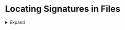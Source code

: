 # Locating Signatures in Files
<details>
  <summary>Expand</summary>
Free AV products: ClamAV, Avira

We must determine the exact bytes that are triggering detection. For this we cut the binary into smaller pieces and scan them.
For this we use a PowerShell function [Find-AVSignature](http://obscuresecurity.blogspot.com/2012/12/finding-simple-av-signatures-with.html):

```powershell
function Find-AVSignature {
<#
.SYNOPSIS

    Find-AVSignature

    Locates single Byte AV signatures utilizing the same method as DSplit from "class101" on heapoverflow.com

    Authors: Chris Campbell (@obscuresec) & Matt Graeber (@mattifestation)
    License: BSD 3-Clause

.DESCRIPTION

    A script to locate tiny AV signatures.

.PARAMETER Startbyte

    Specifies the first byte to begin splitting on.

.PARAMETER Endbyte

    Specifies the last byte to split on.

.PARAMETER Interval

    Specifies the interval size to split with.

.PARAMETER Path

    Specifies the path to the binary you want tested.

.PARAMETER OutPath

    Optionally specifies the directory to write the binaries to.
    
.PARAMETER Force

    Forces the script to continue without confirmation.    

.EXAMPLE

    PS C:\> Find-AVSignature -Startbyte 0 -Endbyte max -Interval 10000 -Path c:\test\exempt\nc.exe 
    PS C:\> Find-AVSignature -StartByte 10000 -EndByte 20000 -Interval 1000 -Path C:\test\exempt\nc.exe -OutPath c:\test\output\run2 -Verbose
    PS C:\> Find-AVSignature -StartByte 16000 -EndByte 17000 -Interval 100 -Path C:\test\exempt\nc.exe -OutPath c:\test\output\run3 -Verbose
    PS C:\> Find-AVSignature -StartByte 16800 -EndByte 16900 -Interval 10 -Path C:\test\exempt\nc.exe -OutPath c:\test\output\run4 -Verbose
    PS C:\> Find-AVSignature -StartByte 16890 -EndByte 16900 -Interval 1 -Path C:\test\exempt\nc.exe -OutPath c:\test\output\run5 -Verbose

.NOTES

    Several of the versions of "DSplit.exe" available on the internet contain malware.

.LINK

    http://obscuresecurity.blogspot.com/2012/12/finding-simple-av-signatures-with.html
    https://github.com/mattifestation/PowerSploit
    http://www.exploit-monday.com/
    http://heapoverflow.com/f0rums/project.php?issueid=34&filter=changes&page=2
#>

[CmdletBinding()] Param(
        [Parameter(Mandatory = $True)] [Int32] $StartByte,
        [Parameter(Mandatory = $True)] [String] $EndByte,
        [Parameter(Mandatory = $True)] [Int32] $Interval,
        [Parameter(Mandatory = $False)] [String] $Path = ($pwd.path),
        [Parameter(Mandatory = $False)] [String] $OutPath = ($pwd),
        [Switch] $Force = $False
    )

    #test variables
    if (!(Test-Path $Path)) {Throw "File path not found"}
    $Response = $True
    if (!(Test-Path $OutPath)) {}
        if ( $Force -or ( $Response = $psCmdlet.ShouldContinue("The `"$OutPath`" does not exist! Do you want to create the directory?",""))){new-item ($OutPath)-type directory}
    if (!$Response) {Throw "Output path not found"}
    if (!(Get-ChildItem $Path).Exists) {Throw "File not found"}
    [Int32] $FileSize = (Get-ChildItem $Path).Length
    if ($StartByte -gt ($FileSize - 1) -or $StartByte -lt 0) {Throw "StartByte range must be between 0 and $Filesize"}
    [Int32] $MaximumByte = (($FileSize) - 1)
    if ($EndByte -ceq "max") {$EndByte = $MaximumByte}
    if ($EndByte -gt $FileSize -or $EndByte -lt 0) {Throw "EndByte range must be between 0 and $Filesize"}

    #read in byte array
    [Byte[]] $FileByteArray = [System.IO.File]::ReadAllBytes($Path)

    #find the filename for the output name
    [String] $FileName = (Split-Path $Path -leaf).Split('.')[0]

    #Calculate the number of binaries
    [Int32] $ResultNumber = [Math]::Floor(($EndByte - $StartByte) / $Interval)
    if (((($EndByte - $StartByte) % $Interval)) -gt 0) {$ResultNumber = ($ResultNumber + 1)}
    
    #Prompt user to verify parameters to avoid writing binaries to the wrong directory
    $Response = $True
    if ( $Force -or ( $Response = $psCmdlet.ShouldContinue("This script will result in $ResultNumber binaries being written to `"$OutPath`"!",
             "Do you want to continue?"))){}
    if (!$Response) {Return}
    
    Write-Verbose "This script will now write $ResultNumber binaries to `"$OutPath`"." 
    [Int32] $Number = [Math]::Floor($Endbyte/$Interval)
        
        #write out the calculated number of binaries
        [Int32] $i = 0
        for ($i -eq 0; $i -lt $ResultNumber; $i++)
        {
            [Int32] $SplitByte = (($StartByte) + (($Interval) * ($i)))
            Write-Verbose "Byte 0 -> $($SplitByte)"
            [IO.File]::WriteAllBytes((Join-Path $OutPath "$($FileName)_$($SplitByte).bin"), $FileByteArray[0..($SplitByte)])
        }
        
        #Write out the final binary
        [IO.File]::WriteAllBytes((Join-Path $OutPath "$($FileName)_$($EndByte).bin"), $FileByteArray[0..($EndByte)])
        Write-Verbose "Byte 0 -> $($EndByte)"
        Write-Verbose "Files written to disk. Flushing memory."
        
        #During testing using large binaries, memory usage was excessive so lets fix that
        [System.GC]::Collect()
        Write-Verbose "Completed!"
}

```


First import it:

```powershell
Import-Module .\Find-AVSignature.ps1

```

The Interval parameter is used to specify the size of each individual segment of the file. This value is dependent on the size of the executable.
We will set each segment to 10000 bytes.

```
Find-AVSignature -StartByte 0 -EndByte max -Interval 10000 -Path C:\Tools\met.exe -OutPath C:\Tools\avtest1 -Verbose -Force
```

Next run AV Scan against created folder avtest1
Let's assume the segment from 0 to 10000 is ok and the following are flagged as malicious.
Next adjust start and end bytes as well as the interval (getting smaller)

```powershell
Find-AVSignature -StartByte 10000 -EndByte 20000 -Interval 1000 -Path C:\Tools\met.exe -OutPath C:\Tools\avtest2 -Verbose -Force
```
Repeat the step until you find the exact byte that triggers AV.
Set this byte to 0 with the following scripts:


PowerShell:
```powershell
$bytes  = [System.IO.File]::ReadAllBytes("C:\Tools\met.exe")
$bytes[18867] = 0
[System.IO.File]::WriteAllBytes("C:\Tools\met_mod.exe", $bytes)
```
Python (not tested, generated with ChatGPT):
```python
source_path = r"C:\Tools\met.exe"
destination_path = r"C:\Tools\met_mod.exe"

# Read all bytes from the source file
with open(source_path, "rb") as f:
    bytes = bytearray(f.read())

# Modify the byte at index 18867 to 0
bytes[18867] = 0

# Write the modified bytes to the destination file
with open(destination_path, "wb") as f:
    f.write(bytes)

print("File modification complete.")

```
Repeat the last step to verify that AV does not detect the segment anymore.
Afterwards, take the modified binary and repeat all over to check if there are other bytes that trigger AV.
After finding all bytes to evade detection, the file is still detected by AV. We can evade this by changing the last byte at offset 73801.
Changing it to 0x00 does not produce a clean scan, but changing it to 0xFF does. 

```powershell
$bytes  = [System.IO.File]::ReadAllBytes("C:\Tools\met.exe")
$bytes[18867] = 0
$bytes[18987] = 0
$bytes[73801] = 0xFF
[System.IO.File]::WriteAllBytes("C:\Tools\met_mod.exe", $bytes)
```

</details>



